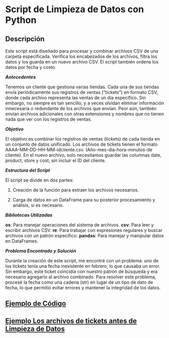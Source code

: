 # Script de Limpieza de Datos con Python

## Descripción

Este script está diseñado para procesar y combinar archivos CSV de una carpeta especificada.
Verifica los encabezados de los archivos, filtra los datos y los guarda en un nuevo archivo CSV. El script también ordena los datos por fecha y costo.

***Antecedentes***

Tenemos un cliente que gestiona varias tiendas. Cada una de sus tiendas envía periódicamente sus registros de ventas (“tickets”) en formato CSV, 
donde cada archivo representa las ventas de un día específico. Sin embargo, no siempre es tan sencillo, y a veces olvidan eliminar información innecesaria o redundante de los archivos
que envían. Peor aún, también envían archivos adicionales con otras extensiones y nombres que no tienen nada que ver con los registros de ventas.

***Objetivo***

El objetivo es combinar los registros de ventas (tickets) de cada tienda en un conjunto de datos unificado. Los archivos de tickets tienen el formato AAAA-MM-DD-HH-MM-idcliente.csv. 
(Año-mes-dia-hora-minutos-de cliente). En el nuevo archivo, solo necesitamos guardar las columnas date, product, store y cost, sin incluir el ID del cliente.

***Estructura del Script***

El script se divide en dos partes:

1. Creación de la función para extraer los archivos necesarios.

2. Carga de datos en un DataFrame para su posterior procesamiento y análisis, si es necesario.

***Bibliotecas Utilizadas***

**os**: Para manejar operaciones del sistema de archivos.
**csv**: Para leer y escribir archivos CSV.
**re**: Para trabajar con expresiones regulares y buscar archivos con un patrón específico.
**pandas**: Para manejar y manipular datos en DataFrames.

***Problema Encontrado y Solución***

Durante la creación de este script, me encontré con un problema: 
uno de los tickets tenía una fecha inexistente en febrero, lo que causaba un error.
Sin embargo, este ticket coincidía con nuestro patrón de búsqueda y era necesario agregarlo al archivo combinado.
Para resolver este problema, procesé la fecha como una cadena (str) en lugar de un tipo de dato de fecha, lo que permitió evitar errores y mantener la integridad de los datos.

## [Ejemplo de Código](https://github.com/elena210910/DAta_Cleaning/blob/main/Script_python)
## [Ejemplo Los archivos de tickets antes de Limpieza de Datos](https://github.com/elena210910/DAta_Cleaning/blob/main/Ejemplo%20de%20los%20tickets.png)
